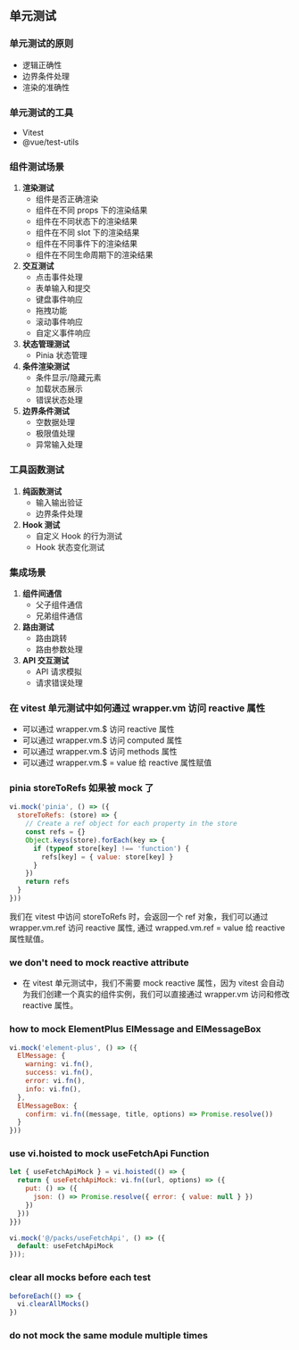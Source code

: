 ## 单元测试
### 单元测试的原则
- 逻辑正确性
- 边界条件处理
- 渲染的准确性
### 单元测试的工具
- Vitest
- @vue/test-utils
### 组件测试场景
1. **渲染测试**
   - 组件是否正确渲染
   - 组件在不同 props 下的渲染结果
   - 组件在不同状态下的渲染结果
   - 组件在不同 slot 下的渲染结果
   - 组件在不同事件下的渲染结果
   - 组件在不同生命周期下的渲染结果
2. **交互测试**
   - 点击事件处理
   - 表单输入和提交
   - 键盘事件响应
   - 拖拽功能
   - 滚动事件响应
   - 自定义事件响应
3. **状态管理测试**
   - Pinia 状态管理
4. **条件渲染测试**
   - 条件显示/隐藏元素
   - 加载状态展示
   - 错误状态处理
5. **边界条件测试**
   - 空数据处理
   - 极限值处理
   - 异常输入处理
### 工具函数测试
1. **纯函数测试**
   - 输入输出验证
   - 边界条件处理
2. **Hook 测试**
   - 自定义 Hook 的行为测试
   - Hook 状态变化测试
### 集成场景
1. **组件间通信**
   - 父子组件通信
   - 兄弟组件通信
2. **路由测试**
   - 路由跳转
   - 路由参数处理
3. **API 交互测试**
   - API 请求模拟
   - 请求错误处理
### 在 vitest 单元测试中如何通过 wrapper.vm 访问 reactive 属性
- 可以通过 wrapper.vm.$ 访问 reactive 属性
- 可以通过 wrapper.vm.$ 访问 computed 属性
- 可以通过 wrapper.vm.$ 访问 methods 属性
- 可以通过 wrapper.vm.$ = value 给 reactive 属性赋值
### pinia storeToRefs 如果被 mock 了
```javascript
vi.mock('pinia', () => ({
  storeToRefs: (store) => {
    // Create a ref object for each property in the store
    const refs = {}
    Object.keys(store).forEach(key => {
      if (typeof store[key] !== 'function') {
        refs[key] = { value: store[key] }
      }
    })
    return refs
  }
}))
```
我们在 vitest 中访问 storeToRefs 时，会返回一个 ref 对象，我们可以通过 wrapper.vm.ref 访问 reactive 属性, 通过 wrapped.vm.ref = value 给 reactive 属性赋值。

### we don't need to mock reactive attribute
- 在 vitest 单元测试中，我们不需要 mock reactive 属性，因为 vitest 会自动为我们创建一个真实的组件实例，我们可以直接通过 wrapper.vm 访问和修改 reactive 属性。

### how to mock ElementPlus ElMessage and ElMessageBox
```javascript
vi.mock('element-plus', () => ({
  ElMessage: {
    warning: vi.fn(),
    success: vi.fn(),
    error: vi.fn(),
    info: vi.fn(),
  },
  ElMessageBox: {
    confirm: vi.fn((message, title, options) => Promise.resolve())
  }
}))
```

### use vi.hoisted to mock useFetchApi Function
```javascript
let { useFetchApiMock } = vi.hoisted(() => {
  return { useFetchApiMock: vi.fn((url, options) => ({
    put: () => ({
      json: () => Promise.resolve({ error: { value: null } })
    })
  }))
}})

vi.mock('@/packs/useFetchApi', () => ({
  default: useFetchApiMock
}));
```

### clear all mocks before each test
```javascript
beforeEach(() => {
  vi.clearAllMocks()
})
```

### do not mock the same module multiple times